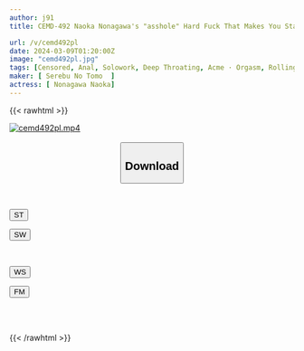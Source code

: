 ```yaml
---
author: j91
title: CEMD-492 Naoka Nonagawa's "asshole" Hard Fuck That Makes You Stare Hard

url: /v/cemd492pl
date: 2024-03-09T01:20:00Z
image: "cemd492pl.jpg"
tags: [Censored, Anal, Solowork, Deep Throating, Acme · Orgasm, Rolling Back Eyes - Fainting	]
maker: [ Serebu No Tomo  ]
actress: [ Nonagawa Naoka]
---
```



{{< rawhtml >}}

<div class="video" data-videoid="Rk7mDZ2Rdzfd1p1">
    <a href="javascript:;">
        <img src="/v/cemd492pl/cemd492pl.jpg" width="WIDTH" height="HEIGHT" alt="cemd492pl.mp4" loading="lazy">
    </a>
</div>

<script type="text/javascript" src="https://j91.asia/asset/on-demand-st.js"></script>

<br>
  <link rel="stylesheet" href="https://j91.asia/asset/bs5.css">
  
  <center>
  <button class="btn btn-primary" type="button" data-bs-toggle="collapse" data-bs-target=".multi-collapse" aria-expanded="false" aria-controls="multiCollapseExample1 multiCollapseExample2"><h2>Download</h2></button></center>
</p>
<div class="row">
  <div class="col">
    <div class="collapse multi-collapse" id="multiCollapseExample1">
      <div class="card card-body">
	      	      <br>
<div class="buttons">  
<p><a href="https://streamtape.to/v/Rk7mDZ2Rdzfd1p1" target="_blank"><button class="btn-hover color-3"><i class="fa fa-download"></i> ST</button></a></p>
<p><a href="https://cdnwish.com/69k6lrfel97h" target="_blank"><button class="btn-hover color-2"><i class="fa fa-download"></i> SW</button></a></p></div>
    </div>
  </div>
</div>
  <div class="col">
    <div class="collapse multi-collapse" id="multiCollapseExample2">
      <div class="card card-body">
	      <br>
<div class="buttons">
<p><a href="https://wolfstream.tv/dhrr79czccmb"><button class="btn-hover color-9"><i class="fa fa-download"></i> WS</button></a></p>
<p><a href="https://filemoon.sx/d/oxwrdgg028id"><button class="btn-hover color-8"><i class="fa fa-download"></i> FM</button></a></p></div>
<br><br>
      </div>
    </div>
  </div>
</div>

{{< /rawhtml >}}